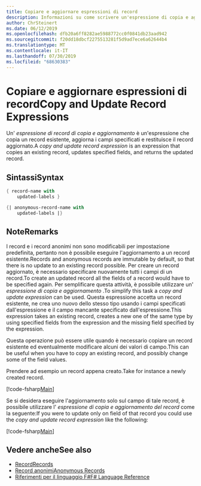 ```yaml
---
title: Copiare e aggiornare espressioni di record
description: Informazioni su come scrivere un'espressione di copia e aggiornamento che copia un record esistente o un record Anonimo, aggiorna i campi specificati e restituisce il record aggiornato o il record anonimo.
author: ChrSteinert
ms.date: 06/12/2019
ms.openlocfilehash: dfb20a6ff8282ae5988772cc0f0841db23aad942
ms.sourcegitcommit: f20dd18dbcf2275513281f5d9ad7ece6a62644b4
ms.translationtype: MT
ms.contentlocale: it-IT
ms.lasthandoff: 07/30/2019
ms.locfileid: "68630383"
---
```

# <a name="copy-and-update-record-expressions"></a><span data-ttu-id="412e0-103">Copiare e aggiornare espressioni di record</span><span class="sxs-lookup"><span data-stu-id="412e0-103">Copy and Update Record Expressions</span></span>

<span data-ttu-id="412e0-104">Un' *espressione di record di copia e aggiornamento* è un'espressione che copia un record esistente, aggiorna i campi specificati e restituisce il record aggiornato.</span><span class="sxs-lookup"><span data-stu-id="412e0-104">A *copy and update record expression* is an expression that copies an existing record, updates specified fields, and returns the updated record.</span></span>

## <a name="syntax"></a><span data-ttu-id="412e0-105">Sintassi</span><span class="sxs-lookup"><span data-stu-id="412e0-105">Syntax</span></span>

```fsharp
{ record-name with
    updated-labels }

{| anonymous-record-name with
    updated-labels |}
```

## <a name="remarks"></a><span data-ttu-id="412e0-106">Note</span><span class="sxs-lookup"><span data-stu-id="412e0-106">Remarks</span></span>

<span data-ttu-id="412e0-107">I record e i record anonimi non sono modificabili per impostazione predefinita, pertanto non è possibile eseguire l'aggiornamento a un record esistente.</span><span class="sxs-lookup"><span data-stu-id="412e0-107">Records and anonymous records are immutable by default, so that there is no update to an existing record possible.</span></span> <span data-ttu-id="412e0-108">Per creare un record aggiornato, è necessario specificare nuovamente tutti i campi di un record.</span><span class="sxs-lookup"><span data-stu-id="412e0-108">To create an updated record all the fields of a record would have to be specified again.</span></span> <span data-ttu-id="412e0-109">Per semplificare questa attività, è possibile utilizzare un' *espressione di copia e aggiornamento* .</span><span class="sxs-lookup"><span data-stu-id="412e0-109">To simplify this task a *copy and update expression* can be used.</span></span> <span data-ttu-id="412e0-110">Questa espressione accetta un record esistente, ne crea uno nuovo dello stesso tipo usando i campi specificati dall'espressione e il campo mancante specificato dall'espressione.</span><span class="sxs-lookup"><span data-stu-id="412e0-110">This expression takes an existing record, creates a new one of the same type by using specified fields from the expression and the missing field specified by the expression.</span></span>

<span data-ttu-id="412e0-111">Questa operazione può essere utile quando è necessario copiare un record esistente ed eventualmente modificare alcuni dei valori di campo.</span><span class="sxs-lookup"><span data-stu-id="412e0-111">This can be useful when you have to copy an existing record, and possibly change some of the field values.</span></span>

<span data-ttu-id="412e0-112">Prendere ad esempio un record appena creato.</span><span class="sxs-lookup"><span data-stu-id="412e0-112">Take for instance a newly created record.</span></span>

[!code-fsharp[Main](~/samples/snippets/fsharp/lang-ref-1/snippet1905.fs)]

<span data-ttu-id="412e0-113">Se si desidera eseguire l'aggiornamento solo sul campo di tale record, è possibile utilizzare l' *espressione di copia e aggiornamento del record* come la seguente:</span><span class="sxs-lookup"><span data-stu-id="412e0-113">If you were to update only on field of that record you could use the *copy and update record expression* like the following:</span></span>

[!code-fsharp[Main](~/samples/snippets/fsharp/lang-ref-1/snippet1906.fs)]

## <a name="see-also"></a><span data-ttu-id="412e0-114">Vedere anche</span><span class="sxs-lookup"><span data-stu-id="412e0-114">See also</span></span>

- [<span data-ttu-id="412e0-115">Record</span><span class="sxs-lookup"><span data-stu-id="412e0-115">Records</span></span>](records.md)
- [<span data-ttu-id="412e0-116">Record anonimi</span><span class="sxs-lookup"><span data-stu-id="412e0-116">Anonymous Records</span></span>](anonymous-records.md)
- [<span data-ttu-id="412e0-117">Riferimenti per il linguaggio F#</span><span class="sxs-lookup"><span data-stu-id="412e0-117">F# Language Reference</span></span>](index.md)
